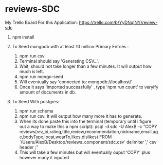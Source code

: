 # reviews-SDC

My Trello Board For this Application:
  https://trello.com/b/YyDNqINY/review-sdc

1. npm install

2. To Seed mongodb with at least 10 million Primary Entries :
    1. npm run csv
    2. Terminal should say 'Generating CSV...'.
    4. Wait, should not take longer than a few minutes. It will output how much is left.
    5. npm run mongo-seed
    6. Will eventually say 'connected to: mongodb://localhost/'
    6. Once it says 'imported successfully' , type 'npm run count' to veryify amount of documents in db.

3. To Seed With postgres:
    1. npm run schema
    2. npm run csv. It will output how many more it has to generate.
    3. When its done paste this into the terminal (temporary until i figure out a way to make this a npm script):
    psql -d sdc -U AlexB -c "COPY reviews(rev_id,rating,title,review,recommendation,nickname,email,age,bodyType,locat,wearTo,likes,dislikes) FROM '/Users/AlexB/Desktop/reviews_component/sdc.csv' delimiter ',' csv header ;"
    4. This will take a few minutes but will eventually ouput 'COPY' plus however many it inputed
